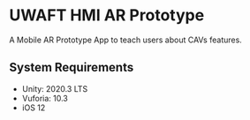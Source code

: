 # UWAFT HMI AR Prototype
A Mobile AR Prototype App to teach users about CAVs features.

## System Requirements
- Unity: 2020.3 LTS
- Vuforia: 10.3
- iOS 12
